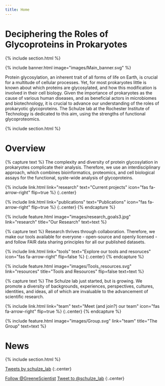 ```yaml
---
title: Home
---
```


# Deciphering the Roles of Glycoproteins in Prokaryotes

{% include section.html %}

{% include banner.html image="images/Main_banner.svg" %}

Protein glycosylation, an inherent trait of all forms of life on Earth, is crucial for a multitude of cellular processes. Yet, for most prokaryotes little is known about which proteins are glycosylated, and how this modification is involved in their cell biology. Given the importance of prokaryotes as the cause of various human diseases, and as beneficial actors in microbiomes and biotechnology, it is crucial to advance our understanding of the roles of prokaryotic glycoproteins. The Schulze lab at the Rochester Institute of Technology is dedicated to this aim, using the strengths of functional glycoproteomics.

{% include section.html %} 

# Overview

{% capture text %}
The complexity and diversity of protein glycosylation in prokaryotes complicate their analysis. Therefore, we use an interdisciplinary approach, which combines bioinformatics, proteomics, and cell biological assays for the functional, syste-wide analysis of glycoproteins.

{%
  include link.html
  link="research"
  text="Current projects"
  icon="fas fa-arrow-right"
  flip=true
%}
{:.center}

{%
  include link.html
  link="publications"
  text="Publications"
  icon="fas fa-arrow-right"
  flip=true
%}
{:.center}
{% endcapture %}

{%
  include feature.html
  image="images/research_goals3.jpg"
  link="research"
  title="Our Research"
  text=text
%}

{% capture text %}
Research thrives through collaboration. Therefore, we make our tools available for everyone - open-source and openly licensed - and follow FAIR data sharing principles for all our published datasets.

{%
  include link.html
  link="tools"
  text="Explore our tools and resoruces"
  icon="fas fa-arrow-right"
  flip=false
%}
{:.center}
{% endcapture %}

{%
  include feature.html
  image="images/Tools_resources.svg"
  link="resources"
  title="Tools and Resources"
  flip=false
  text=text
%}

{% capture text %}
The Schulze lab just started, but is growing. We promote a diversity of backgrounds, experiences, perspectives, cultures, identities, and ideas, all of which are invaluable to the advancement of scientific research.

{%
  include link.html
  link="team"
  text="Meet (and join?) our team"
  icon="fas fa-arrow-right"
  flip=true
%}
{:.center}
{% endcapture %}

{%
  include feature.html
  image="images/Group.svg"
  link="team"
  title="The Group"
  text=text
%}
 

# News

{% include section.html %}

<a class="twitter-timeline" data-width="400" data-height="400" href="https://twitter.com/schulze_lab?ref_src=twsrc%5Etfw">Tweets by schulze_lab</a> <script async src="https://platform.twitter.com/widgets.js" charset="utf-8"></script> 
{:.center}

<a href="https://twitter.com/schulze_lab?ref_src=twsrc%5Etfw" class="twitter-follow-button" data-show-count="false">Follow @GreeneScientist</a><script async src="https://platform.twitter.com/widgets.js" charset="utf-8"></script>
<a href="https://twitter.com/intent/tweet?screen_name=schulze_lab&ref_src=twsrc%5Etfw" class="twitter-mention-button" data-show-count="false">Tweet to @schulze_lab</a><script async src="https://platform.twitter.com/widgets.js" charset="utf-8"></script>
{:.center}
